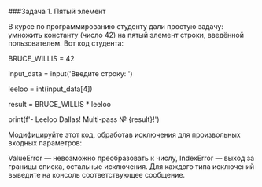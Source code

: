 ###Задача 1. Пятый элемент

В курсе по программированию студенту дали простую задачу: умножить константу (число 42) на пятый элемент строки, введённой пользователем. Вот код студента:



BRUCE_WILLIS = 42



input_data = input('Введите строку: ')

leeloo = int(input_data[4])

result = BRUCE_WILLIS * leeloo

print(f'- Leeloo Dallas! Multi-pass № {result}!')



Модифицируйте этот код, обработав исключения для произвольных входных параметров:

ValueError — невозможно преобразовать к числу,
IndexError — выход за границы списка,
остальные исключения.
Для каждого типа исключений выведите на консоль соответствующее сообщение.